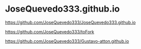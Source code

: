 # JoseQuevedo333.github.io

<!--Link de Github pages de mi CV -->

https://github.com/JoseQuevedo333/JoseQuevedo333.github.io

<!--Links de repositorios forkeados-->

https://github.com/JoseQuevedo333/toFork

https://github.com/JoseQuevedo333/Gustavo-atton.github.io
